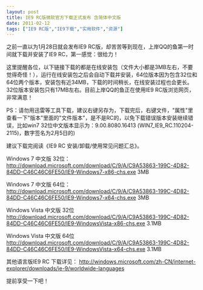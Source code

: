```yaml
---
layout: post
title: IE9 RC版微软官方下载正式发布 含简体中文版		
date: 2011-02-12
tags: ["IE9 RC版","IE9下载","实用软件","资源"]
---
```


之前一直以为1月28日就会发布IE9 RC版，却苦苦等到现在，上岸QQ的鱼第一时间就下载并安装了IE9 RC，第一感觉：很给力！

这里提醒各位，以下链接下载的都是在线安装包（文件大小都是3MB左右，不要觉得奇怪！），运行在线安装包之后会自动下载并安装，64位版本因为包含32位和64位两个版本，安装包有近34MB，下载的时间稍长，在线安装过程也会更长。32位版本安装包只有17MB左右。目前上岸QQ的鱼正在使用IE9 RC版浏览网页，非常满意！

PS：请勿用迅雷等工具下载，建议右键另存为，下载完后，右键文件，"属性"里查看一下"版本"里面的"文件版本"，是不是RC的，以免下载错误版本安装继续错误，比如win7 32位中文版本显示为：9.00.8080.16413 (WIN7_IE9_RC.110204-2115)，数字签名为2月5日的)

建议下载完阅读《IE9 RC 安装/卸载/使用常见问题汇总》。

Windows  7 中文版 32位：
http://download.microsoft.com/download/C/9/A/C9A53863-199C-4D82-84DD-C46C46C6FE50/IE9-Windows7-x86-chs.exe 3MB

Windows 7 中文版 64位：
http://download.microsoft.com/download/C/9/A/C9A53863-199C-4D82-84DD-C46C46C6FE50/IE9-Windows7-x64-chs.exe 3MB

Windows Vista 中文版 32位
http://download.microsoft.com/download/C/9/A/C9A53863-199C-4D82-84DD-C46C46C6FE50/IE9-WindowsVista-x86-chs.exe 3.1MB

Windows Vista 中文版 64位
http://download.microsoft.com/download/C/9/A/C9A53863-199C-4D82-84DD-C46C46C6FE50/IE9-WindowsVista-x64-chs.exe 3.1MB

其他语言版IE9 RC 下载详见：
http://windows.microsoft.com/zh-CN/internet-explorer/downloads/ie-9/worldwide-languages

提前享受一下吧！		
